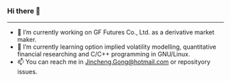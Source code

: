 <!--
**Jincheng-Gong/Jincheng-Gong** is a ✨ _special_ ✨ repository because its `README.md` (this file) appears on your GitHub profile.

Here are some ideas to get you started:

- 🔭 I’m currently working on ...
- 🌱 I’m currently learning ...
- 👯 I’m looking to collaborate on ...
- 🤔 I’m looking for help with ...
- 💬 Ask me about ...
- 📫 How to reach me: ...
- 😄 Pronouns: ...
- ⚡ Fun fact: ...
-->

### Hi there 👋

---

- 🔭 I’m currently working on GF Futures Co., Ltd. as a derivative market maker.
- 🌱 I’m currently learning option implied volatility modelling, quantitative financial researching and C/C++ programming in GNU/Linux.
- 📫 You can reach me in Jincheng.Gong@hotmail.com or reposityory issues.
